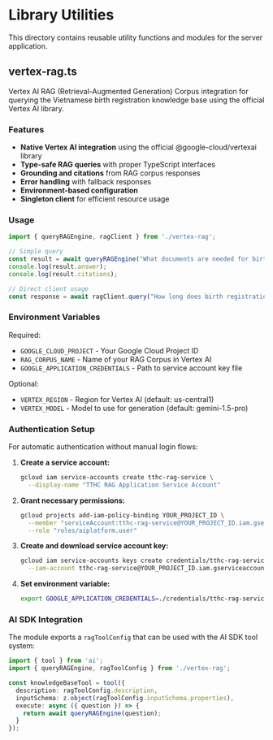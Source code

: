# Library Utilities

This directory contains reusable utility functions and modules for the server application.

## vertex-rag.ts

Vertex AI RAG (Retrieval-Augmented Generation) Corpus integration for querying the Vietnamese birth registration knowledge base using the official Vertex AI library.

### Features

- **Native Vertex AI integration** using the official @google-cloud/vertexai library
- **Type-safe RAG queries** with proper TypeScript interfaces
- **Grounding and citations** from RAG corpus responses
- **Error handling** with fallback responses
- **Environment-based configuration** 
- **Singleton client** for efficient resource usage

### Usage

```typescript
import { queryRAGEngine, ragClient } from './vertex-rag';

// Simple query
const result = await queryRAGEngine("What documents are needed for birth registration?");
console.log(result.answer);
console.log(result.citations);

// Direct client usage
const response = await ragClient.query("How long does birth registration take?");
```

### Environment Variables

Required:
- `GOOGLE_CLOUD_PROJECT` - Your Google Cloud Project ID
- `RAG_CORPUS_NAME` - Name of your RAG Corpus in Vertex AI
- `GOOGLE_APPLICATION_CREDENTIALS` - Path to service account key file

Optional:
- `VERTEX_REGION` - Region for Vertex AI (default: us-central1)
- `VERTEX_MODEL` - Model to use for generation (default: gemini-1.5-pro)

### Authentication Setup

For automatic authentication without manual login flows:

1. **Create a service account:**
   ```bash
   gcloud iam service-accounts create tthc-rag-service \
     --display-name "TTHC RAG Application Service Account"
   ```

2. **Grant necessary permissions:**
   ```bash
   gcloud projects add-iam-policy-binding YOUR_PROJECT_ID \
     --member "serviceAccount:tthc-rag-service@YOUR_PROJECT_ID.iam.gserviceaccount.com" \
     --role "roles/aiplatform.user"
   ```

3. **Create and download service account key:**
   ```bash
   gcloud iam service-accounts keys create credentials/tthc-rag-service-key.json \
     --iam-account tthc-rag-service@YOUR_PROJECT_ID.iam.gserviceaccount.com
   ```

4. **Set environment variable:**
   ```bash
   export GOOGLE_APPLICATION_CREDENTIALS=./credentials/tthc-rag-service-key.json
   ```

### AI SDK Integration

The module exports a `ragToolConfig` that can be used with the AI SDK tool system:

```typescript
import { tool } from 'ai';
import { queryRAGEngine, ragToolConfig } from './vertex-rag';

const knowledgeBaseTool = tool({
  description: ragToolConfig.description,
  inputSchema: z.object(ragToolConfig.inputSchema.properties),
  execute: async ({ question }) => {
    return await queryRAGEngine(question);
  }
});
```